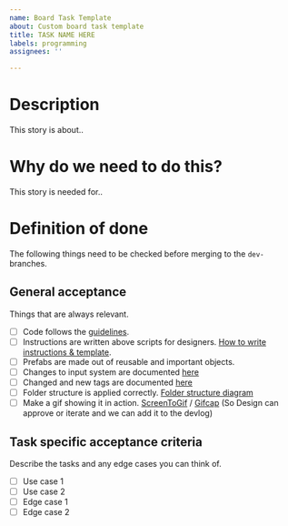 ```yaml
---
name: Board Task Template
about: Custom board task template
title: TASK NAME HERE
labels: programming
assignees: ''

---
```


# Description

This story is about..

# Why do we need to do this?

This story is needed for..

# Definition of done
The following things need to be checked before merging to the `dev-` branches.
## General acceptance
Things that are always relevant.
- [ ] Code follows the [guidelines](https://github.com/AIM-GAME-PROJECT-group-b/SafeHaven/wiki/Coding-Guidelines).
- [ ] Instructions are written above scripts for designers. [How to write instructions & template](https://github.com/AIM-GAME-PROJECT-group-b/SafeHaven/wiki/Writing-instuctions-for-Designers-and-Template).
- [ ] Prefabs are made out of reusable and important objects.
- [ ] Changes to input system are documented [here](https://hannl-my.sharepoint.com/:w:/g/personal/n_nafzger_student_han_nl/ETVHnXF2dwVLp_UwbhKZcVsBodus3VBC-TK4fIGDkSfeXA?e=75ATQj)
- [ ] Changed and new tags are documented [here](https://hannl-my.sharepoint.com/:w:/g/personal/n_nafzger_student_han_nl/Eb9mUaBhFp1DpsGKQvpd06gB6SkjW6N31x0POZRg5DTunQ?e=qfuZTT)
- [ ] Folder structure is applied correctly. [Folder structure diagram](https://github.com/AIM-GAME-PROJECT-group-b/SafeHaven/wiki/Folder-structure)
- [ ] Make a gif showing it in action. [ScreenToGif](https://www.screentogif.com/) / [Gifcap](https://gifcap.dev/) (So Design can approve or iterate and we can add it to the devlog)

## Task specific acceptance criteria
Describe the tasks and any edge cases you can think of.
- [ ] Use case 1
- [ ] Use case 2
- [ ] Edge case 1
- [ ] Edge case 2
